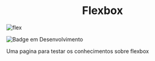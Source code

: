 <h1 align="center">Flexbox</h1>

![flex](https://github.com/user-attachments/assets/04259036-10f4-41d0-9b1f-5e91946d3f9c)

![Badge em Desenvolvimento](http://img.shields.io/static/v1?label=STATUS&message=%20FINALIZADO&color=GREEN&style=for-the-badge)

<P>Uma pagina para testar os conhecimentos sobre flexbox</P>
